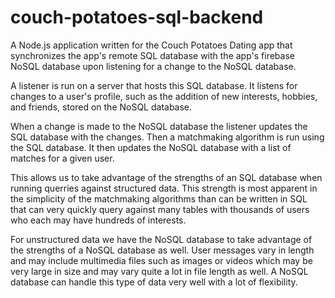 # couch-potatoes-sql-backend
A Node.js application written for the Couch Potatoes Dating app that synchronizes the app's remote SQL database with the app's firebase NoSQL database upon listening for a change to the NoSQL database.

A listener is run on a server that hosts this SQL database. It listens for changes to a user's profile, such as the addition of new interests, hobbies, and friends, stored on the NoSQL database.

When a change is made to the NoSQL database the listener updates the SQL database with the changes. Then a matchmaking algorithm is run using the SQL database. It then updates the NoSQL database with a list of matches for a given user.

This allows us to take advantage of the strengths of an SQL database when running querries against structured data. This strength is most apparent in the simplicity of the matchmaking algorithms than can be written in SQL that can very quickly query against many tables with thousands of users who each may have hundreds of interests.

For unstructured data we have the NoSQL database to take advantage of the strengths of a NoSQL database as well. User messages vary in length and may include multimedia files such as images or videos which may be very large in size and may vary quite a lot in file length as well. A NoSQL database can handle this type of data very well with a lot of flexibility.
